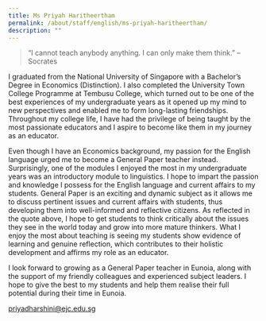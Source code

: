 ```yaml
---
title: Ms Priyah Haritheertham
permalink: /about/staff/english/ms-priyah-haritheertham/
description: ""
---
```

> “I cannot teach anybody anything. I can only make them think.” – Socrates

I graduated from the National University of Singapore with a Bachelor’s Degree in Economics (Distinction). I also completed the University Town College Programme at Tembusu College, which turned out to be one of the best experiences of my undergraduate years as it opened up my mind to new perspectives and enabled me to form long-lasting friendships. Throughout my college life, I have had the privilege of being taught by the most passionate educators and I aspire to become like them in my journey as an educator.

Even though I have an Economics background, my passion for the English language urged me to become a General Paper teacher instead. Surprisingly, one of the modules I enjoyed the most in my undergraduate years was an introductory module to linguistics. I hope to impart the passion and knowledge I possess for the English language and current affairs to my students. General Paper is an exciting and dynamic subject as it allows me to discuss pertinent issues and current affairs with students, thus developing them into well-informed and reflective citizens. As reflected in the quote above, I hope to get students to think critically about the issues they see in the world today and grow into more mature thinkers. What I enjoy the most about teaching is seeing my students show evidence of learning and genuine reflection, which contributes to their holistic development and affirms my role as an educator.

I look forward to growing as a General Paper teacher in Eunoia, along with the support of my friendly colleagues and experienced subject leaders. I hope to give the best to my students and help them realise their full potential during their time in Eunoia.

[priyadharshini@ejc.edu.sg](mailto:priyadharshini@ejc.edu.sg)